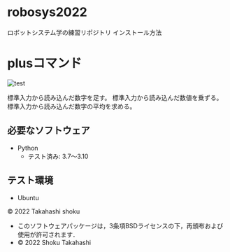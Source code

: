 # robosys2022
ロボットシステム学の練習リポジトリ
インストール方法

# plusコマンド
![test](https://github.com/shokutakahashi/robosys2022/actions/workflows/test.yml/badge.svg)

標準入力から読み込んだ数字を足す。
標準入力から読み込んだ数値を乗ずる。
標準入力から読み込んだ数字の平均を求める。


## 必要なソフトウェア
* Python
  * テスト済み: 3.7〜3.10

## テスト環境
* Ubuntu

© 2022 Takahashi shoku
 * このソフトウェアパッケージは，3条項BSDライセンスの下，再頒布および使用が許可されます．
  * © 2022 Shoku Takahashi
